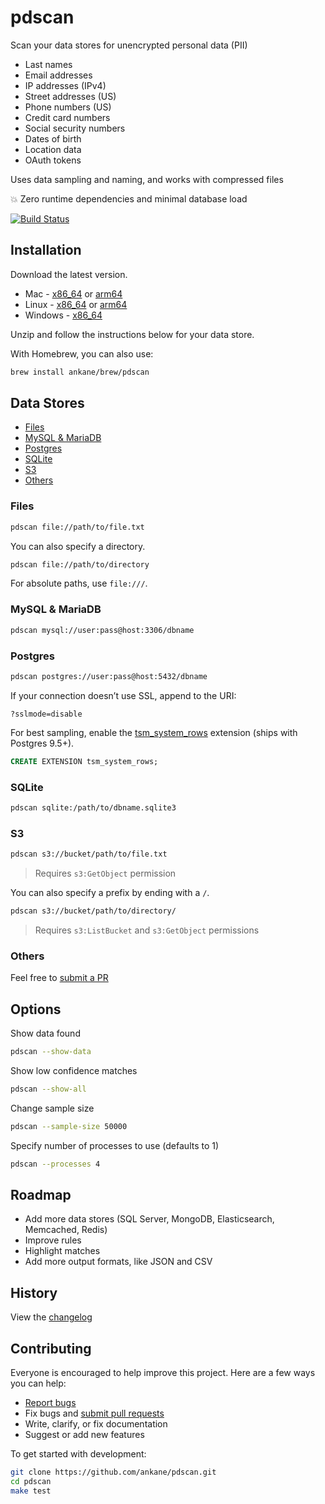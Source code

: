 # pdscan

Scan your data stores for unencrypted personal data (PII)

- Last names
- Email addresses
- IP addresses (IPv4)
- Street addresses (US)
- Phone numbers (US)
- Credit card numbers
- Social security numbers
- Dates of birth
- Location data
- OAuth tokens

Uses data sampling and naming, and works with compressed files

:boom: Zero runtime dependencies and minimal database load

[![Build Status](https://github.com/ankane/pdscan/workflows/build/badge.svg?branch=master)](https://github.com/ankane/pdscan/actions)

## Installation

Download the latest version.

- Mac - [x86_64](https://github.com/ankane/pdscan/releases/download/v0.1.3/pdscan_0.1.3_Darwin_x86_64.zip) or [arm64](https://github.com/ankane/pdscan/releases/download/v0.1.3/pdscan_0.1.3_Darwin_arm64.zip)
- Linux - [x86_64](https://github.com/ankane/pdscan/releases/download/v0.1.3/pdscan_0.1.3_Linux_x86_64.zip) or [arm64](https://github.com/ankane/pdscan/releases/download/v0.1.3/pdscan_0.1.3_Linux_arm64.zip)
- Windows - [x86_64](https://github.com/ankane/pdscan/releases/download/v0.1.3/pdscan_0.1.3_Windows_x86_64.zip)

Unzip and follow the instructions below for your data store.

With Homebrew, you can also use:

```sh
brew install ankane/brew/pdscan
```

## Data Stores

- [Files](#files-master)
- [MySQL & MariaDB](#mysql--mariadb)
- [Postgres](#postgres)
- [SQLite](#sqlite)
- [S3](#s3-master)
- [Others](#others)

### Files

```sh
pdscan file://path/to/file.txt
```

You can also specify a directory.

```sh
pdscan file://path/to/directory
```

For absolute paths, use `file:///`.

### MySQL & MariaDB

```sh
pdscan mysql://user:pass@host:3306/dbname
```

### Postgres

```sh
pdscan postgres://user:pass@host:5432/dbname
```

If your connection doesn’t use SSL, append to the URI:

```
?sslmode=disable
```

For best sampling, enable the [tsm_system_rows](https://www.postgresql.org/docs/current/tsm-system-rows.html) extension (ships with Postgres 9.5+).

```sql
CREATE EXTENSION tsm_system_rows;
```

### SQLite

```sh
pdscan sqlite:/path/to/dbname.sqlite3
```

### S3

```sh
pdscan s3://bucket/path/to/file.txt
```

> Requires `s3:GetObject` permission

You can also specify a prefix by ending with a `/`.

```sh
pdscan s3://bucket/path/to/directory/
```

> Requires `s3:ListBucket` and `s3:GetObject` permissions

### Others

Feel free to [submit a PR](https://github.com/ankane/pdscan/pulls)

## Options

Show data found

```sh
pdscan --show-data
```

Show low confidence matches

```sh
pdscan --show-all
```

Change sample size

```sh
pdscan --sample-size 50000
```

Specify number of processes to use (defaults to 1)

```sh
pdscan --processes 4
```

## Roadmap

- Add more data stores (SQL Server, MongoDB, Elasticsearch, Memcached, Redis)
- Improve rules
- Highlight matches
- Add more output formats, like JSON and CSV

## History

View the [changelog](https://github.com/ankane/pdscan/blob/master/CHANGELOG.md)

## Contributing

Everyone is encouraged to help improve this project. Here are a few ways you can help:

- [Report bugs](https://github.com/ankane/pdscan/issues)
- Fix bugs and [submit pull requests](https://github.com/ankane/pdscan/pulls)
- Write, clarify, or fix documentation
- Suggest or add new features

To get started with development:

```sh
git clone https://github.com/ankane/pdscan.git
cd pdscan
make test
```
